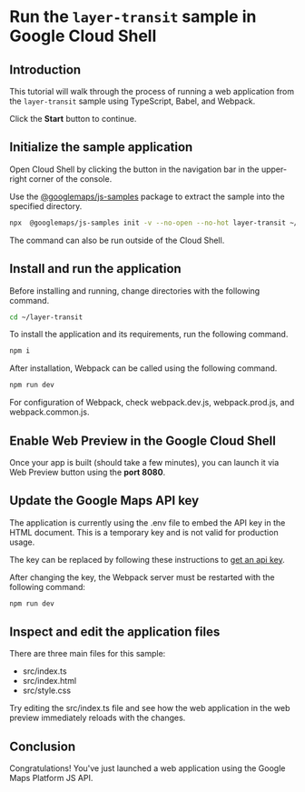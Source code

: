 # Run the `layer-transit` sample in Google Cloud Shell

<walkthrough-tutorial-duration duration="10"/>

## Introduction

This tutorial will walk through the process of running a web application from
the `layer-transit` sample using TypeScript, Babel, and Webpack.

Click the **Start** button to continue.

## Initialize the sample application

Open Cloud Shell by clicking the
<walkthrough-cloud-shell-icon></walkthrough-cloud-shell-icon> button in the
navigation bar in the upper-right corner of the console.

Use the [@googlemaps/js-samples](https://www.npmjs.com/package/@googlemaps/js-samples) package to 
extract the sample into the specified directory.

```bash
npx  @googlemaps/js-samples init -v --no-open --no-hot layer-transit ~/layer-transit
```

The command can also be run outside of the Cloud Shell.

## Install and run the application

Before installing and running, change directories with the following command.

```bash
cd ~/layer-transit
```

To install the application and its requirements, run the following command.

```bash
npm i
```

After installation, Webpack can be called using the following command.

```bash
npm run dev
```

For configuration of Webpack, check
<walkthrough-editor-open-file filePath="layer-transit/webpack.dev.js">webpack.dev.js</walkthrough-editor-open-file>,
<walkthrough-editor-open-file filePath="layer-transit/webpack.prod.js">webpack.prod.js</walkthrough-editor-open-file>,
and
<walkthrough-editor-open-file filePath="layer-transit/webpack.common.js">webpack.common.js</walkthrough-editor-open-file>.

## Enable Web Preview in the Google Cloud Shell

Once your app is built (should take a few minutes), you can launch it via
<walkthrough-spotlight-pointer target="cloudshell" spotlightId="devshell-web-preview-button">Web
Preview button</walkthrough-spotlight-pointer> using the **port 8080**.

## Update the Google Maps API key

The application is currently using the
<walkthrough-editor-open-file filePath="layer-transit/.env">.env</walkthrough-editor-open-file>
file to embed the API key in the HTML document. This is a temporary key and is
not valid for production usage.

The key can be replaced by following these instructions to
[get an api key](https://developers.google.com/maps/documentation/javascript/get-api-key).

After changing the key, the Webpack server must be restarted with the following
command:

```bash
npm run dev
```

## Inspect and edit the application files

There are three main files for this sample:

*   <walkthrough-editor-open-file filePath="layer-transit/src/index.ts">src/index.ts</walkthrough-editor-open-file>
*   <walkthrough-editor-open-file filePath="layer-transit/src/index.html">src/index.html</walkthrough-editor-open-file>
*   <walkthrough-editor-open-file filePath="layer-transit/src/style.css">src/style.css</walkthrough-editor-open-file>

Try editing the <walkthrough-editor-open-file filePath="layer-transit/src/index.ts">src/index.ts</walkthrough-editor-open-file> file and see how the web application in the web preview immediately reloads with the changes.

## Conclusion

<walkthrough-conclusion-trophy></walkthrough-conclusion-trophy>

Congratulations! You've just launched a web application using the Google Maps
Platform JS API.

